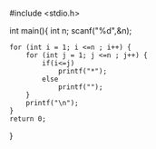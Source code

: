 #include <stdio.h>

int main(){
    int n;
    scanf("%d",&n);

    for (int i = 1; i <=n ; i++) {
        for (int j = 1; j <=n ; j++) {
            if(i<=j)
                printf("*");
            else
                printf("");
        }
        printf("\n");
    }
    return 0;
}
